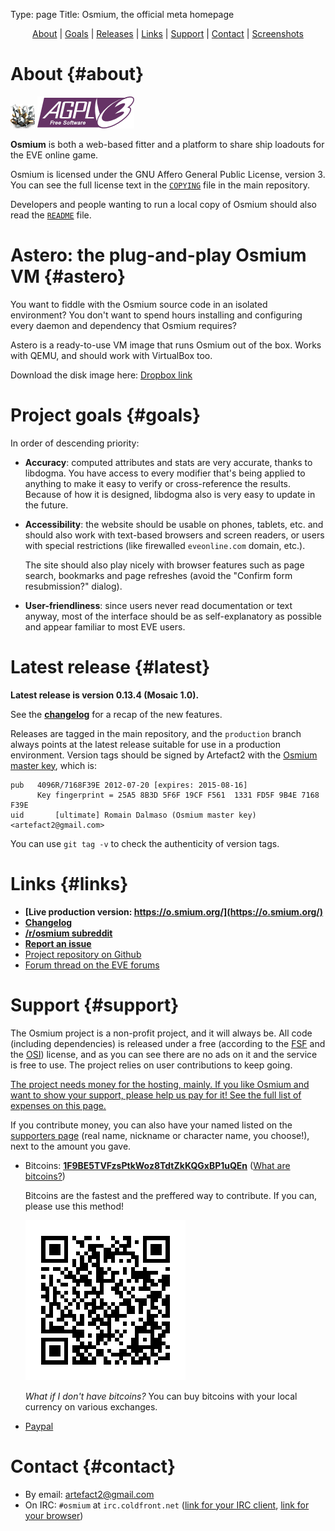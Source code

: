 Type: page
Title: Osmium, the official meta homepage

<p style='text-align: center;'>
<a href='#about'>About</a> |
<a href='#goals'>Goals</a> |
<a href='#latest'>Releases</a> |
<a href='#links'>Links</a> |
<a href='#support'>Support</a> |
<a href='#contact'>Contact</a> |
<a href='#screenshots'>Screenshots</a>
</p>

# About {#about}

![](files/img/logo_osmium.png) ![](files/img/agplv3.png)

**Osmium** is both a web-based fitter and a platform to share ship
loadouts for the EVE online game.

Osmium is licensed under the GNU Affero General Public License,
version 3. You can see the full license text in the
[`COPYING`](https://github.com/osmium-org/osmium/blob/master/COPYING)
file in the main repository.

Developers and people wanting to run a local copy of Osmium should
also read the
[`README`](https://github.com/osmium-org/osmium/blob/master/README.md)
file.

# Astero: the plug-and-play Osmium VM {#astero}

You want to fiddle with the Osmium source code in an isolated
environment? You don't want to spend hours installing and configuring
every daemon and dependency that Osmium requires?

Astero is a ready-to-use VM image that runs Osmium out of the
box. Works with QEMU, and should work with VirtualBox too.

Download the disk image here: [Dropbox link](https://www.dropbox.com/sh/om91kg9eqfdp85r/AADLQtu3xqCNbmxrL2tSqwI0a?dl=0)

# Project goals {#goals}

In order of descending priority:

* **Accuracy**: computed attributes and stats are very accurate,
    thanks to libdogma. You have access to every modifier that's being
    applied to anything to make it easy to verify or cross-reference
    the results. Because of how it is designed, libdogma also is very
    easy to update in the future.

* **Accessibility**: the website should be usable on phones, tablets,
    etc. and should also work with text-based browsers and screen
    readers, or users with special restrictions (like firewalled
    `eveonline.com` domain, etc.).

  The site should also play nicely with browser features such as page
  search, bookmarks and page refreshes (avoid the "Confirm form
  resubmission?" dialog).

* **User-friendliness**: since users never read documentation or text
    anyway, most of the interface should be as self-explanatory as
    possible and appear familiar to most EVE users.

# Latest release {#latest}

**Latest release is version 0.13.4 (Mosaic 1.0).**

See the
**[changelog](https://github.com/osmium-org/osmium/blob/staging/src/md/changelog.md)**
for a recap of the new features.

Releases are tagged in the main repository, and the `production`
branch always points at the latest release suitable for use in a
production environment. Version tags should be signed by Artefact2 with the
[Osmium master
key](http://keys.gnupg.net/pks/lookup?op=vindex&fingerprint=on&search=0xFD5F9B4E7168F39E),
which is:

~~~
pub   4096R/7168F39E 2012-07-20 [expires: 2015-08-16]
      Key fingerprint = 25A5 8B3D 5F6F 19CF F561  1331 FD5F 9B4E 7168 F39E
uid       [ultimate] Romain Dalmaso (Osmium master key) <artefact2@gmail.com>
~~~

You can use `git tag -v` to check the authenticity of version tags.

# Links {#links}

* **[Live production version: https://o.smium.org/](https://o.smium.org/)**
* **[Changelog](https://github.com/osmium-org/osmium/blob/staging/src/md/changelog.md)**
* **[/r/osmium subreddit](http://reddit.com/r/osmium)**
* **[Report an issue](https://github.com/osmium-org/osmium/issues/new)**
* [Project repository on Github](https://github.com/osmium-org/osmium)
* [Forum thread on the EVE forums](https://forums.eveonline.com/default.aspx?g=posts&m=1630542#post1630542)

# Support {#support}

The Osmium project is a non-profit project, and it will always be. All
code (including dependencies) is released under a free (according to
the [FSF](https://www.gnu.org/licenses/license-list.html) and the
[OSI](http://opensource.org/licenses/category)) license, and as you
can see there are no ads on it and the service is free to use. The
project relies on user contributions to keep going.

[The project needs money for the hosting, mainly. If you like Osmium
and want to show your support, please help us pay for it! See the full
list of expenses on this page.](expenses.xhtml)

If you contribute money, you can also have your named listed on the
[supporters page](supporters.xhtml) (real name, nickname or character name,
you choose!), next to the amount you gave.

* Bitcoins:
  [**1F9BE5TVFzsPtkWoz8TdtZkKQGxBP1uQEn**](bitcoin:1F9BE5TVFzsPtkWoz8TdtZkKQGxBP1uQEn)
  ([What are bitcoins?](http://www.weusecoins.com/))

  Bitcoins are the fastest and the preffered way to contribute. If you
  can, please use this method!

  [![1F9BE5TVFzsPtkWoz8TdtZkKQGxBP1uQEn](files/img/osmium_address.png)](bitcoin:1F9BE5TVFzsPtkWoz8TdtZkKQGxBP1uQEn)

  *What if I don't have bitcoins?* You can buy bitcoins with your
  local currency on various exchanges.

* [Paypal](https://www.paypal.com/cgi-bin/webscr?cmd=_donations&business=URMSZJWLKW8C8&lc=US&item_name=Osmium%20project&item_number=osmium&currency_code=EUR&bn=PP%2dDonationsBF%3abtn_donate_LG%2egif%3aNonHosted)

# Contact {#contact}

* By email: <artefact2@gmail.com>
* On IRC: `#osmium` at `irc.coldfront.net` ([link for your IRC client](irc://irc.coldfront.net/#osmium), [link for your browser](http://irc.lc/coldfront/osmium/guest@@@))
